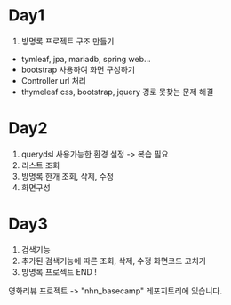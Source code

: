 # Day1

1) 방명록 프로젝트 구조 만들기
 - tymleaf, jpa, mariadb, spring web...
 - bootstrap 사용하여 화면 구성하기
 - Controller url 처리
 - thymeleaf css, bootstrap, jquery 경로 못찾는 문제 해결
 
# Day2

1) querydsl 사용가능한 환경 설정 -> 복습 필요
2) 리스트 조회
3) 방명록 한개 조회, 삭제, 수정
4) 화면구성

# Day3

1) 검색기능
2) 추가된 검색기능에 따른 조회, 삭제, 수정 화면코드 고치기
3) 방명록 프로젝트 END !


영화리뷰 프로젝트 -> "nhn_basecamp" 레포지토리에 있습니다.
